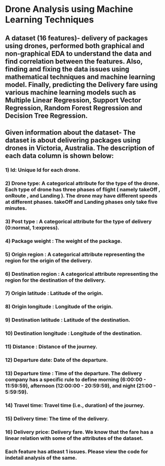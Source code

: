 # Drone Analysis using Machine Learning Techniques

## A dataset (16 features)- delivery of packages using drones, performed both graphical and non-graphical EDA to understand the data and find correlation between the features. Also, finding and fixing the data issues using mathematical techniques and machine learning model. Finally, predicting the Delivery fare using various machine learning models such as Multiple Linear Regression, Support Vector Regression, Random Forest Regression and Decision Tree Regression.

## Given information about the dataset- The dataset is about delivering packages using drones in Victoria, Australia. The description of each data column is shown below:

### 1) Id: Unique Id for each drone.
### 2) Drone type: A categorical attribute for the type of the drone. Each type of drone has three phases of flight ( namely takeOff , onRoute , and Landing ). The drone may have different speeds at different phases. takeOff and Landing phases only take five minutes.
### 3) Post type : A categorical attribute for the type of delivery (0:normal, 1:express).
### 4) Package weight : The weight of the package.
### 5) Origin region : A categorical attribute representing the region for the origin of the delivery.
### 6) Destination region : A categorical attribute representing the region for the destination of the delivery.
### 7) Origin latitude : Latitude of the origin.
### 8) Origin longitude : Longitude of the origin.
### 9) Destination latitude : Latitude of the destination.
### 10) Destination longitude : Longitude of the destination.
### 11) Distance : Distance of the journey.
### 12) Departure date: Date of the departure.
### 13) Departure time : Time of the departure. The delivery company has a specific rule to define morning (6:00:00 - 11:59:59), afternoon (12:00:00 - 20:59:59), and night (21:00 - 5:59:59).
### 14) Travel time: Travel time (i.e., duration) of the journey.
### 15) Delivery time: The time of the delivery.
### 16) Delivery price: Delivery fare. We know that the fare has a linear relation with some of the attributes of the dataset.

### Each feature has atleast 1 issues. Please view the code for indetail analysis of the same.
